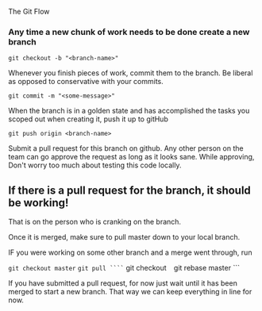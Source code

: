 The Git Flow

### Any time a new chunk of work needs to be done create a new branch ###

```git checkout -b "<branch-name>"```


Whenever you finish pieces of work, commit them to the branch.
Be liberal as opposed to conservative with your commits.

```git commit -m "<some-message>"```


When the branch is in a golden state and has accomplished the tasks
you scoped out when creating it, push it up to gitHub

```git push origin <branch-name> ```

Submit a pull request for this branch on github. Any other person on the
team can go approve the request as long as it looks sane. While approving, Don't worry too
much about testing this code locally.

## If there is a pull request for the branch, it should be working! ##
That is on the person who is cranking on the branch.

Once it is merged, make sure to pull master down to your local branch.

IF you were working on some other branch and a merge went through, run

``` git checkout master ```
``` git pull ````
``` git checkout <some-other-branch-name> ```
``` git rebase master ```


If you have submitted a pull request, for now just wait until it has been merged to start
a new branch. That way we can keep everything in line for now.
